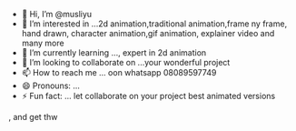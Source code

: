- 👋 Hi, I’m @musliyu
- 👀 I’m interested in ...2d animation,traditional animation,frame ny frame, hand drawn, character animation,gif animation, explainer video and many more
- 🌱 I’m currently learning ..., expert in 2d animation
- 💞️ I’m looking to collaborate on ...your wonderful project
- 📫 How to reach me ... oon whatsapp 08089597749
- 😄 Pronouns: ...
- ⚡ Fun fact: ... let collaborate on your project best animated versions

<!---
musliyu/musliyu is a ✨ special ✨ repository because its `README.md` (this file) appears on your GitHub profile.
You can click the Preview link to take a look at your changes.
--->
, and get thw 
